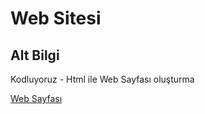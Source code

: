 # Web Sitesi

## Alt Bilgi
   Kodluyoruz - Html ile Web Sayfası oluşturma

   [Web Sayfası](https://github.com/SerhatYaren09/kodluyoruzrepo) 
